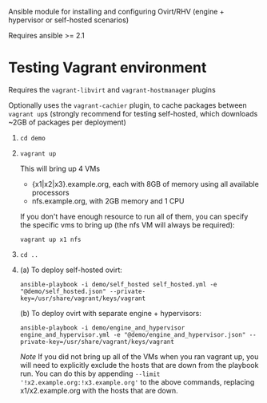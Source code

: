 Ansible module for installing and configuring Ovirt/RHV (engine + hypervisor or self-hosted scenarios)

Requires ansible >= 2.1

# Testing Vagrant environment
Requires the `vagrant-libvirt` and `vagrant-hostmanager` plugins

Optionally uses the `vagrant-cachier` plugin, to cache packages between `vagrant up`s (strongly recommend for testing self-hosted, which downloads ~2GB of packages per deployment)

1. `cd demo`

1. `vagrant up`

    This will bring up 4 VMs
    - {x1|x2|x3}.example.org, each with 8GB of memory using all available processors
    - nfs.example.org, with 2GB memory and 1 CPU
    
    If you don't have enough resource to run all of them, you can specify the specific vms to bring up (the nfs VM will always be required):
    
    `vagrant up x1 nfs`

1. `cd ..`

1. (a) To deploy self-hosted ovirt:

    `ansible-playbook -i demo/self_hosted self_hosted.yml -e "@demo/self_hosted.json" --private-key=/usr/share/vagrant/keys/vagrant`

   (b) To deploy ovirt with separate engine + hypervisors:

    `ansible-playbook -i demo/engine_and_hypervisor engine_and_hypervisor.yml -e "@demo/engine_and_hypervisor.json" --private-key=/usr/share/vagrant/keys/vagrant`
    
    *Note* If you did not bring up all of the VMs when you ran vagrant up, you will need to explicitly exclude the hosts that are down from the playbook run. You can do this by appending `--limit '!x2.example.org:!x3.example.org'` to the above commands, replacing x1/x2.example.org with the hosts that are down.
